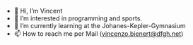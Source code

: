 - 👋 Hi, I’m Vincent
- 👀 I’m interested in programming and sports. 
- 🌱 I’m currently learning at the Johanes-Kepler-Gymnasium
- 📫 How to reach me per Mail (vincenzo.bienert@dfgh.net)

<!---
vincenzo1109/vincenzo1109 is a ✨ special ✨ repository because its `README.md` (this file) appears on your GitHub profile.
You can click the Preview link to take a look at your changes.
--->
